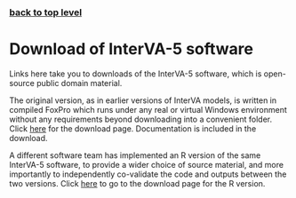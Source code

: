 ### [back to top level](https://github.com/peterbyass/InterVA-5)

# Download of InterVA-5 software

Links here take you to downloads of the InterVA-5 software, which is open-source public domain material.

The original version, as in earlier versions of InterVA models, is written in compiled FoxPro which runs under any real or virtual Windows environment without any requirements beyond downloading into a convenient folder. Click [here](http://www.interva.net/products.htm) for the download page. Documentation is included in the download.

A different software team has implemented an R version of the same InterVA-5 software, to provide a wider choice of source material, and more importantly to independently co-validate the code and outputs between the two versions. Click [here](https://github.com/verbal-autopsy-software/InterVA5) to go to the download page for the R version.

